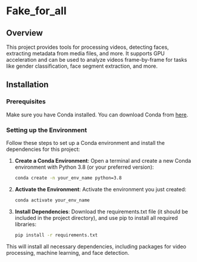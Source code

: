 # Fake_for_all


## Overview
This project provides tools for processing videos, detecting faces, extracting metadata from media files, and more. It supports GPU acceleration and can be used to analyze videos frame-by-frame for tasks like gender classification, face segment extraction, and more.

## Installation

### Prerequisites

Make sure you have Conda installed. You can download Conda from [here](https://docs.conda.io/projects/conda/en/latest/user-guide/install/).

### Setting up the Environment

Follow these steps to set up a Conda environment and install the dependencies for this project:

1. **Create a Conda Environment**:
   Open a terminal and create a new Conda environment with Python 3.8 (or your preferred version):

   ```bash
   conda create -n your_env_name python=3.8

2. **Activate the Environment**:
Activate the environment you just created:
    ```bash
    conda activate your_env_name
    
3. **Install Dependencies**:
Download the requirements.txt file (it should be included in the project directory), and use pip to install all required libraries:

    ```bash
    pip install -r requirements.txt
This will install all necessary dependencies, including packages for video processing, machine learning, and face detection.













